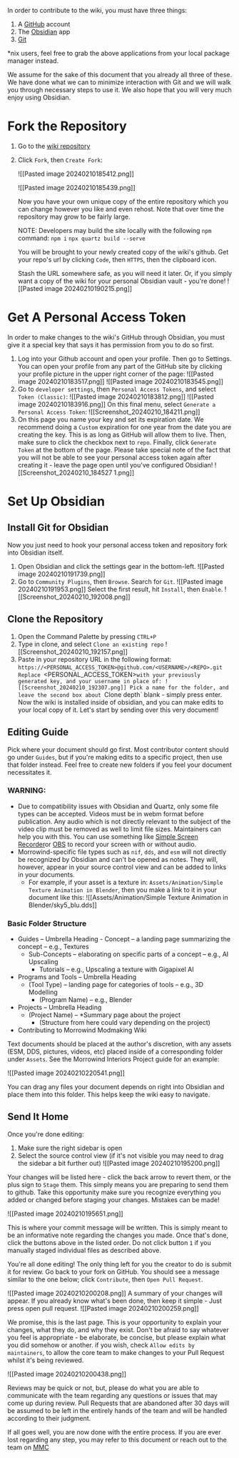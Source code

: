 
In order to contribute to the wiki, you must have three things:

1. A [GitHub](https://github.com) account
2. The [Obsidian](https://obsidian.md/) app 
3. [Git](https://git-scm.com/downloads)



 \*nix users, feel free to grab the above applications from your local package manager instead.

We assume for the sake of this document that you already all three of these. We have done what we can to minimize interaction with Git and we will walk you through necessary steps to use it. We also hope that you will very much enjoy using Obsidian.
# Fork the Repository

1. Go to the [wiki repository](https://github.com/morrowind-modding/wiki)
2. Click `Fork`, then `Create Fork`:
   
   ![[Pasted image 20240210185412.png]]
   
   ![[Pasted image 20240210185439.png]]
   
   Now you have your own unique copy of the entire repository which you can change however you like and even rehost. Note that over time the repository may grow to be fairly large. 
   
   NOTE: Developers may build the site locally with the following `npm` command:
   `npm i` 
   `npx quartz build --serve`
   
   You will be brought to your newly created copy of the wiki's github. Get your repo's url by clicking `Code`, then `HTTPS`, then the clipboard icon.
   
   Stash the URL somewhere safe, as you will need it later. Or, if you simply want a copy of the wiki for your personal Obsidian vault - you're done! ![[Pasted image 20240210190215.png]]


# Get A Personal Access Token

In order to make changes to the wiki's GitHub through Obsidian, you must give it a special key that says it has permission from you to do so first.

1. Log into your Github account and open your profile. Then go to Settings. You can open your profile from any part of the GitHub site by clicking your profile picture in the upper right corner of the page:
   ![[Pasted image 20240210183517.png]]
   ![[Pasted image 20240210183545.png]]
2. Go to `developer settings`, then `Personal Access Tokens`, and select `Token (Classic)`: 
   ![[Pasted image 20240210183812.png]]
   ![[Pasted image 20240210183916.png]]
  On this final menu, select `Generate a Personal Access Token`:
  ![[Screenshot_20240210_184211.png]]
3. On this page you name your key and set its expiration date. We recommend doing a `Custom` expiration for one year from the date you are creating the key. This is as long as GitHub will allow them to live. Then, make sure to click the checkbox next to `repo`. Finally, click `Generate Token` at the bottom of the page. Please take special note of the fact that you will not be able to see your personal access token again after creating it - leave the page open until you've configured Obsidian!
  ![[Screenshot_20240210_184527 1.png]]
      
# Set Up Obsidian

## Install Git for Obsidian

Now you just need to hook your personal access token and repository fork into Obsidian itself. 
1. Open Obsidian and click the settings gear in the bottom-left.
   ![[Pasted image 20240210191739.png]]
2. Go to `Community Plugins`, then `Browse`. Search for `Git`.
   ![[Pasted image 20240210191953.png]]
   Select the first result, hit `Install`, then `Enable`.
   ![[Screenshot_20240210_192008.png]]
   
## Clone the Repository
1. Open the Command Palette by pressing `CTRL+P`
2. Type in clone, and select `Clone an existing repo`
      ![[Screenshot_20240210_192157.png]]
3. Paste in your repository URL in the following format:
   `https://<PERSONAL_ACCESS_TOKEN>@github.com/<USERNAME>/<REPO>.git
   Replace `<PERSONAL_ACCESS_TOKEN>` with your previously generated key, and your username in place of `<USERNAME>`: ![[Screenshot_20240210_192307.png]]
   Pick a name for the folder, and leave the second box about `Clone depth` blank - simply press enter. Now the wiki is installed inside of obsidian, and you can make edits to your local copy of it. Let's start by sending over this very document!
## Editing Guide
   Pick where your document should go first. Most contributor content should go under `Guides`, but if you're making edits to a specific project, then use that folder instead. Feel free to create new folders if you feel your document necessitates it.

### WARNING:
- Due to compatibility issues with Obsidian and Quartz, only some file types can be accepted. Videos must be in webm format before publication. Any audio which is not directly relevant to the subject of the video clip must be removed as well to limit file sizes. Maintainers can help you with this. You can use something like [Simple Screen Recorder](https://github.com/lextrack/Simple-Screen-Recorder)or [OBS](https://obsproject.com/) to record your screen with or without audio.
- Morrowind-specific file types such as `nif`, `dds`, and `esm` will not directly be recognized by Obsidian and can't be opened as notes. They will, however, appear in your source control view and can be added to links in your documents. 
	- For example, if your asset is a texture in: `Assets/Animation/Simple Texture Animation in Blender`, then you make a link to it in your document like this: \!\[\[Assets/Animation/Simple Texture Animation in Blender/sky5_blu.dds\]\]
### Basic Folder Structure
   - Guides – Umbrella Heading 
	- Concept – a landing page summarizing the concept – e.g., Textures 
		- Sub-Concepts – elaborating on specific parts of a concept – e.g., AI Upscaling 
			- Tutorials – e.g., Upscaling a texture with Gigapixel AI
- Programs and Tools – Umbrella Heading 
	- (Tool Type) – landing page for categories of tools – e.g., 3D Modelling 
		- (Program Name) – e.g., Blender
- Projects – Umbrella Heading 
	- (Project Name) – *Summary page about the project 
		- (Structure from here could vary depending on the project)
- Contributing to Morrowind Modmaking Wiki 
   
Text documents should be placed at the author's discretion, with any assets (ESM, DDS, pictures, videos, etc) placed inside of a corresponding folder under `Assets`. See the Morrowind Interiors Project guide for an example:
   
   ![[Pasted image 20240210220541.png]]
   
   You can drag any files your document depends on right into Obsidian and place them into this folder. This helps keep the wiki easy to navigate. 

## Send It Home
   
   Once you're done editing:
   1. Make sure the right sidebar is open
   2. Select the source control view (if it's not visible you may need to drag the sidebar a bit further out)
    ![[Pasted image 20240210195200.png]]

Your changes will be listed here - click the back arrow to revert them, or the plus sign to `Stage` them. This simply means you are preparing to send them to github. Take this opportunity make sure you recognize everything you added or changed before staging your changes. Mistakes can be made!


![[Pasted image 20240210195651.png]]

This is where your commit message will be written. This is simply meant to be an informative note regarding the changes you made. Once that's done, click the buttons above in the listed order. Do not click button `1` if you manually staged individual files as described above.

You're all done editing! The only thing left for you the creator to do is submit it for review. Go back to your fork on GitHub. You should see a message similar to the one below; click `Contribute`, then `Open Pull Request`.

![[Pasted image 20240210200208.png]]
A summary of your changes will appear. If you already know what's been done, then keep it simple - Just press open pull request. ![[Pasted image 20240210200259.png]]

We promise, this is the last page. This is your opportunity to explain your changes, what they do, and why they exist. Don't be afraid to say whatever you feel is appropriate - be elaborate, be concise, but please explain what you did somehow or another. if you wish, check `Allow edits by maintainers`, to allow the core team to make changes to your Pull Request whilst it's being reviewed.


![[Pasted image 20240210200438.png]]

Reviews may be quick or not, but, please do what you are able to communicate with the team regarding any questions or issues that may come up during review. Pull Requests that are abandoned after 30 days will be assumed to be left in the entirely hands of the team and will be handled according to their judgment.

If all goes well, you are now done with the entire process. If you are ever lost regarding any step, you may refer to this document or reach out to the team on [MMC](https://discord.gg/yDjWBrGW)